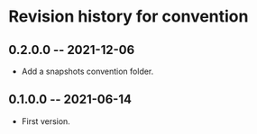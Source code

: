 # Revision history for convention

## 0.2.0.0 -- 2021-12-06

* Add a snapshots convention folder.

## 0.1.0.0 -- 2021-06-14

* First version.
